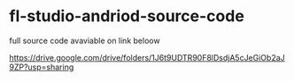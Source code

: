 # fl-studio-andriod-source-code
full source code avaviable on link beloow

https://drive.google.com/drive/folders/1J6t9UDTR90F8lDsdjA5cJeGiOb2aJ9ZP?usp=sharing
